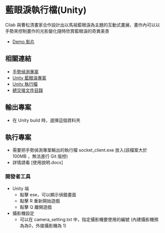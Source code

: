 ﻿# 藍眼淚執行檔(Unity)

Cilab 與曹松清畫家合作設計出以馬祖藍眼淚為主題的互動式畫展，畫作內可以以手勢來控制畫作的光影變化隨時欣賞藍眼淚的奇異美景
- [Demo 影片](https://www.youtube.com/watch?v=u5FYUrtseUc)


## 相關連結

- [手勢偵測專案](https://github.com/Cobra30621/Blue_tear_pose_detection)
- [Unity 藍眼淚專案](https://github.com/Cobra30621/BlueTear_unity)
- [Unity 執行檔](https://github.com/Cobra30621/BlueTear-Execute)
- [總交接文件目錄](https://hackmd.io/bshavgPmR7iQqVW_mfMg6Q)

## 輸出專案

- 在 Unity build 時，選擇這個資料夾


## 執行專案

- 需要把手勢偵測專案輸出的執行檔 socket_client.exe 放入(該檔案大於 100MB ，無法進行 Git 版控)
- 詳情請看 [使用說明.docx]


### 開發者工具


- Unity 端
  - 點擊 ese，可以顯示偵錯畫面
  - 點擊 R 重新開始遊戲
  - 點擊 Q 離開遊戲
- 攝影機設定
  - 可以在 camera_setting.txt 中，指定攝影機要使用的編號 (內建攝影機預為為0，外接攝影機為 1)
